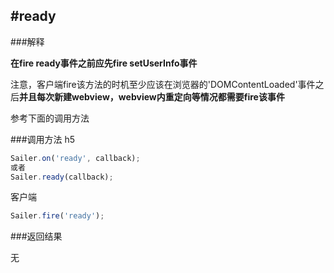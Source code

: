 #ready
-----
###解释

**在fire ready事件之前应先fire setUserInfo事件**

注意，客户端fire该方法的时机至少应该在浏览器的'DOMContentLoaded'事件之后**并且每次新建webview，webview内重定向等情况都需要fire该事件**

参考下面的调用方法


###调用方法
h5

```javascript
Sailer.on('ready', callback);
或者
Sailer.ready(callback);

```
客户端

```javascript
Sailer.fire('ready');
```

###返回结果

无